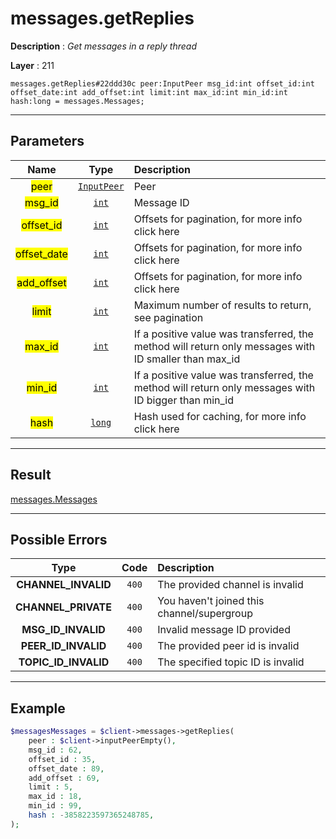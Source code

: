 # messages.getReplies

**Description** : *Get messages in a reply thread*

**Layer** : 211

```tl
messages.getReplies#22ddd30c peer:InputPeer msg_id:int offset_id:int offset_date:int add_offset:int limit:int max_id:int min_id:int hash:long = messages.Messages;
```

---

## Parameters

| Name | Type | Description |
| :---: | :---: | :--- |
| <mark>peer</mark> | [`InputPeer`](type/InputPeer) | Peer |
| <mark>msg_id</mark> | [`int`](type/int) | Message ID |
| <mark>offset_id</mark> | [`int`](type/int) | Offsets for pagination, for more info click here |
| <mark>offset_date</mark> | [`int`](type/int) | Offsets for pagination, for more info click here |
| <mark>add_offset</mark> | [`int`](type/int) | Offsets for pagination, for more info click here |
| <mark>limit</mark> | [`int`](type/int) | Maximum number of results to return, see pagination |
| <mark>max_id</mark> | [`int`](type/int) | If a positive value was transferred, the method will return only messages with ID smaller than max_id |
| <mark>min_id</mark> | [`int`](type/int) | If a positive value was transferred, the method will return only messages with ID bigger than min_id |
| <mark>hash</mark> | [`long`](type/long) | Hash used for caching, for more info click here |

---

## Result

[messages.Messages](type/messages.Messages)

---

## Possible Errors

| Type | Code | Description |
| :---: | :---: | :--- |
| **CHANNEL_INVALID** | `400` | The provided channel is invalid |
| **CHANNEL_PRIVATE** | `400` | You haven't joined this channel/supergroup |
| **MSG_ID_INVALID** | `400` | Invalid message ID provided |
| **PEER_ID_INVALID** | `400` | The provided peer id is invalid |
| **TOPIC_ID_INVALID** | `400` | The specified topic ID is invalid |

---

## Example

```php
$messagesMessages = $client->messages->getReplies(
	peer : $client->inputPeerEmpty(),
	msg_id : 62,
	offset_id : 35,
	offset_date : 89,
	add_offset : 69,
	limit : 5,
	max_id : 18,
	min_id : 99,
	hash : -3858223597365248785,
);
```